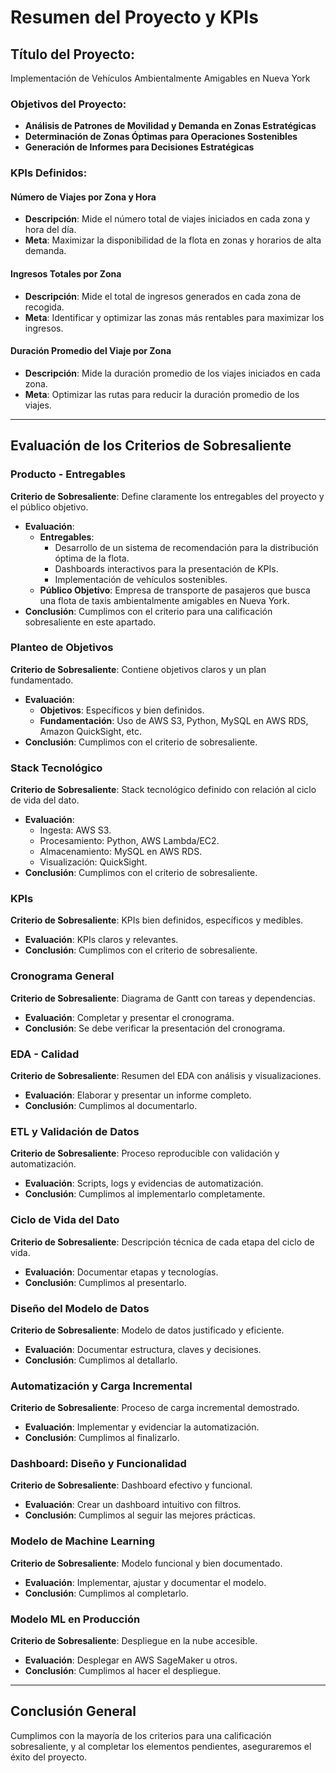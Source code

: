 # Resumen del Proyecto y KPIs

## Título del Proyecto: 
Implementación de Vehículos Ambientalmente Amigables en Nueva York

### Objetivos del Proyecto:
- **Análisis de Patrones de Movilidad y Demanda en Zonas Estratégicas**
- **Determinación de Zonas Óptimas para Operaciones Sostenibles**
- **Generación de Informes para Decisiones Estratégicas**

### KPIs Definidos:
#### Número de Viajes por Zona y Hora
- **Descripción**: Mide el número total de viajes iniciados en cada zona y hora del día.
- **Meta**: Maximizar la disponibilidad de la flota en zonas y horarios de alta demanda.

#### Ingresos Totales por Zona
- **Descripción**: Mide el total de ingresos generados en cada zona de recogida.
- **Meta**: Identificar y optimizar las zonas más rentables para maximizar los ingresos.

#### Duración Promedio del Viaje por Zona
- **Descripción**: Mide la duración promedio de los viajes iniciados en cada zona.
- **Meta**: Optimizar las rutas para reducir la duración promedio de los viajes.

---

## Evaluación de los Criterios de Sobresaliente

### Producto - Entregables
**Criterio de Sobresaliente**: Define claramente los entregables del proyecto y el público objetivo.
- **Evaluación**:
  - **Entregables**: 
    - Desarrollo de un sistema de recomendación para la distribución óptima de la flota.
    - Dashboards interactivos para la presentación de KPIs.
    - Implementación de vehículos sostenibles.
  - **Público Objetivo**: Empresa de transporte de pasajeros que busca una flota de taxis ambientalmente amigables en Nueva York.
- **Conclusión**: Cumplimos con el criterio para una calificación sobresaliente en este apartado.

### Planteo de Objetivos
**Criterio de Sobresaliente**: Contiene objetivos claros y un plan fundamentado.
- **Evaluación**:
  - **Objetivos**: Específicos y bien definidos.
  - **Fundamentación**: Uso de AWS S3, Python, MySQL en AWS RDS, Amazon QuickSight, etc.
- **Conclusión**: Cumplimos con el criterio de sobresaliente.

### Stack Tecnológico
**Criterio de Sobresaliente**: Stack tecnológico definido con relación al ciclo de vida del dato.
- **Evaluación**: 
  - Ingesta: AWS S3.
  - Procesamiento: Python, AWS Lambda/EC2.
  - Almacenamiento: MySQL en AWS RDS.
  - Visualización: QuickSight.
- **Conclusión**: Cumplimos con el criterio de sobresaliente.

### KPIs
**Criterio de Sobresaliente**: KPIs bien definidos, específicos y medibles.
- **Evaluación**: KPIs claros y relevantes.
- **Conclusión**: Cumplimos con el criterio de sobresaliente.

### Cronograma General
**Criterio de Sobresaliente**: Diagrama de Gantt con tareas y dependencias.
- **Evaluación**: Completar y presentar el cronograma.
- **Conclusión**: Se debe verificar la presentación del cronograma.

### EDA - Calidad
**Criterio de Sobresaliente**: Resumen del EDA con análisis y visualizaciones.
- **Evaluación**: Elaborar y presentar un informe completo.
- **Conclusión**: Cumplimos al documentarlo.

### ETL y Validación de Datos
**Criterio de Sobresaliente**: Proceso reproducible con validación y automatización.
- **Evaluación**: Scripts, logs y evidencias de automatización.
- **Conclusión**: Cumplimos al implementarlo completamente.

### Ciclo de Vida del Dato
**Criterio de Sobresaliente**: Descripción técnica de cada etapa del ciclo de vida.
- **Evaluación**: Documentar etapas y tecnologías.
- **Conclusión**: Cumplimos al presentarlo.

### Diseño del Modelo de Datos
**Criterio de Sobresaliente**: Modelo de datos justificado y eficiente.
- **Evaluación**: Documentar estructura, claves y decisiones.
- **Conclusión**: Cumplimos al detallarlo.

### Automatización y Carga Incremental
**Criterio de Sobresaliente**: Proceso de carga incremental demostrado.
- **Evaluación**: Implementar y evidenciar la automatización.
- **Conclusión**: Cumplimos al finalizarlo.

### Dashboard: Diseño y Funcionalidad
**Criterio de Sobresaliente**: Dashboard efectivo y funcional.
- **Evaluación**: Crear un dashboard intuitivo con filtros.
- **Conclusión**: Cumplimos al seguir las mejores prácticas.

### Modelo de Machine Learning
**Criterio de Sobresaliente**: Modelo funcional y bien documentado.
- **Evaluación**: Implementar, ajustar y documentar el modelo.
- **Conclusión**: Cumplimos al completarlo.

### Modelo ML en Producción
**Criterio de Sobresaliente**: Despliegue en la nube accesible.
- **Evaluación**: Desplegar en AWS SageMaker u otros.
- **Conclusión**: Cumplimos al hacer el despliegue.

---

## Conclusión General
Cumplimos con la mayoría de los criterios para una calificación sobresaliente, y al completar los elementos pendientes, aseguraremos el éxito del proyecto. 